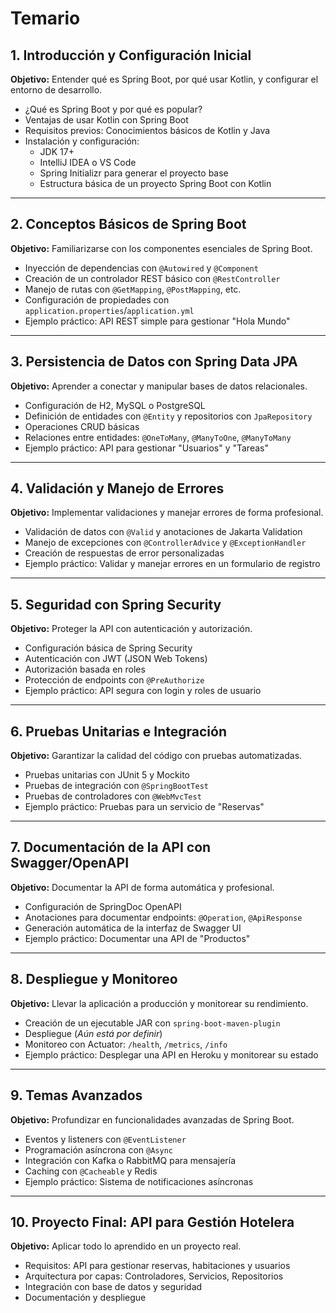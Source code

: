 # Temario

## 1. Introducción y Configuración Inicial

**Objetivo:** Entender qué es Spring Boot, por qué usar Kotlin, y configurar el entorno de desarrollo.

- ¿Qué es Spring Boot y por qué es popular?
- Ventajas de usar Kotlin con Spring Boot
- Requisitos previos: Conocimientos básicos de Kotlin y Java
- Instalación y configuración:
    - JDK 17+
    - IntelliJ IDEA o VS Code
    - Spring Initializr para generar el proyecto base
    - Estructura básica de un proyecto Spring Boot con Kotlin

---

## 2. Conceptos Básicos de Spring Boot

**Objetivo:** Familiarizarse con los componentes esenciales de Spring Boot.

- Inyección de dependencias con `@Autowired` y `@Component`
- Creación de un controlador REST básico con `@RestController`
- Manejo de rutas con `@GetMapping`, `@PostMapping`, etc.
- Configuración de propiedades con `application.properties`/`application.yml`
- Ejemplo práctico: API REST simple para gestionar "Hola Mundo"

---

## 3. Persistencia de Datos con Spring Data JPA

**Objetivo:** Aprender a conectar y manipular bases de datos relacionales.

- Configuración de H2, MySQL o PostgreSQL
- Definición de entidades con `@Entity` y repositorios con `JpaRepository`
- Operaciones CRUD básicas
- Relaciones entre entidades: `@OneToMany`, `@ManyToOne`, `@ManyToMany`
- Ejemplo práctico: API para gestionar "Usuarios" y "Tareas"

---

## 4. Validación y Manejo de Errores

**Objetivo:** Implementar validaciones y manejar errores de forma profesional.

- Validación de datos con `@Valid` y anotaciones de Jakarta Validation
- Manejo de excepciones con `@ControllerAdvice` y `@ExceptionHandler`
- Creación de respuestas de error personalizadas
- Ejemplo práctico: Validar y manejar errores en un formulario de registro

---

## 5. Seguridad con Spring Security

**Objetivo:** Proteger la API con autenticación y autorización.

- Configuración básica de Spring Security
- Autenticación con JWT (JSON Web Tokens)
- Autorización basada en roles
- Protección de endpoints con `@PreAuthorize`
- Ejemplo práctico: API segura con login y roles de usuario

---

## 6. Pruebas Unitarias e Integración

**Objetivo:** Garantizar la calidad del código con pruebas automatizadas.

- Pruebas unitarias con JUnit 5 y Mockito
- Pruebas de integración con `@SpringBootTest`
- Pruebas de controladores con `@WebMvcTest`
- Ejemplo práctico: Pruebas para un servicio de "Reservas"

---

## 7. Documentación de la API con Swagger/OpenAPI

**Objetivo:** Documentar la API de forma automática y profesional.

- Configuración de SpringDoc OpenAPI
- Anotaciones para documentar endpoints: `@Operation`, `@ApiResponse`
- Generación automática de la interfaz de Swagger UI
- Ejemplo práctico: Documentar una API de "Productos"

---

## 8. Despliegue y Monitoreo

**Objetivo:** Llevar la aplicación a producción y monitorear su rendimiento.

- Creación de un ejecutable JAR con `spring-boot-maven-plugin`
- Despliegue (_Aún está por definir_)
- Monitoreo con Actuator: `/health`, `/metrics`, `/info`
- Ejemplo práctico: Desplegar una API en Heroku y monitorear su estado

---

## 9. Temas Avanzados

**Objetivo:** Profundizar en funcionalidades avanzadas de Spring Boot.

- Eventos y listeners con `@EventListener`
- Programación asíncrona con `@Async`
- Integración con Kafka o RabbitMQ para mensajería
- Caching con `@Cacheable` y Redis
- Ejemplo práctico: Sistema de notificaciones asíncronas

---

## 10. Proyecto Final: API para Gestión Hotelera

**Objetivo:** Aplicar todo lo aprendido en un proyecto real.

- Requisitos: API para gestionar reservas, habitaciones y usuarios
- Arquitectura por capas: Controladores, Servicios, Repositorios
- Integración con base de datos y seguridad
- Documentación y despliegue
